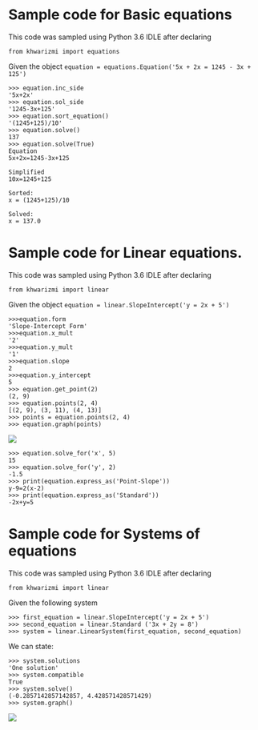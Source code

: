# Sample code for Basic equations

This code was sampled using Python 3.6 IDLE after declaring

    from khwarizmi import equations

Given the object `equation = equations.Equation('5x + 2x = 1245 - 3x + 125')` 

    >>> equation.inc_side
    '5x+2x'
    >>> equation.sol_side
    '1245-3x+125'
    >>> equation.sort_equation()
    '(1245+125)/10'
    >>> equation.solve()
    137
    >>> equation.solve(True)
    Equation
    5x+2x=1245-3x+125

    Simplified
    10x=1245+125

    Sorted:
    x = (1245+125)/10

    Solved:
    x = 137.0

# Sample code for Linear equations.

This code was sampled using Python 3.6 IDLE after declaring

    from khwarizmi import linear

Given the object `equation = linear.SlopeIntercept('y = 2x + 5')`

    >>>equation.form
    'Slope-Intercept Form'
    >>>equation.x_mult
    '2'
    >>>equation.y_mult
    '1' 
    >>>equation.slope
    2
    >>>equation.y_intercept
    5
    >>> equation.get_point(2)
    (2, 9)
    >>> equation.points(2, 4)
    [(2, 9), (3, 11), (4, 13)]
    >>> points = equation.points(2, 4)
    >>> equation.graph(points)
![](https://github.com/lpereyrasantiago/khwarizmi/blob/master/resources/Figure_1.png)
    
    >>> equation.solve_for('x', 5)
    15
    >>> equation.solve_for('y', 2)
    -1.5
    >>> print(equation.express_as('Point-Slope'))
    y-9=2(x-2)
    >>> print(equation.express_as('Standard'))
    -2x+y=5

# Sample code for Systems of equations

This code was sampled using Python 3.6 IDLE after declaring

    from khwarizmi import linear

Given the following system

    >>> first_equation = linear.SlopeIntercept('y = 2x + 5')
    >>> second_equation = linear.Standard ('3x + 2y = 8')
    >>> system = linear.LinearSystem(first_equation, second_equation)
    
We can state:
    
    >>> system.solutions
    'One solution'
    >>> system.compatible
    True
    >>> system.solve()
    (-0.2857142857142857, 4.428571428571429)
    >>> system.graph()
![](https://github.com/lpereyrasantiago/khwarizmi/blob/master/resources/system%20of%20equations.png)


    
